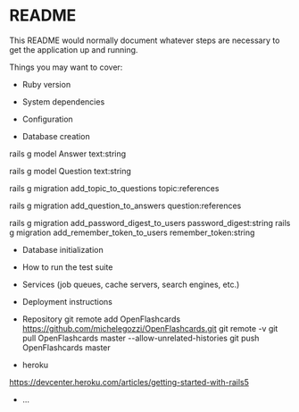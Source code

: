 # README

This README would normally document whatever steps are necessary to get the
application up and running.

Things you may want to cover:

* Ruby version

* System dependencies

* Configuration

* Database creation



rails g model Answer text:string
 
rails g model Question text:string

rails g migration add_topic_to_questions topic:references

rails g migration add_question_to_answers question:references

rails g migration add_password_digest_to_users password_digest:string
rails g migration add_remember_token_to_users remember_token:string





* Database initialization

* How to run the test suite

* Services (job queues, cache servers, search engines, etc.)

* Deployment instructions

* Repository
git remote add OpenFlashcards https://github.com/michelegozzi/OpenFlashcards.git
git remote -v
git pull OpenFlashcards master --allow-unrelated-histories
git push OpenFlashcards master

* heroku

https://devcenter.heroku.com/articles/getting-started-with-rails5



* ...
